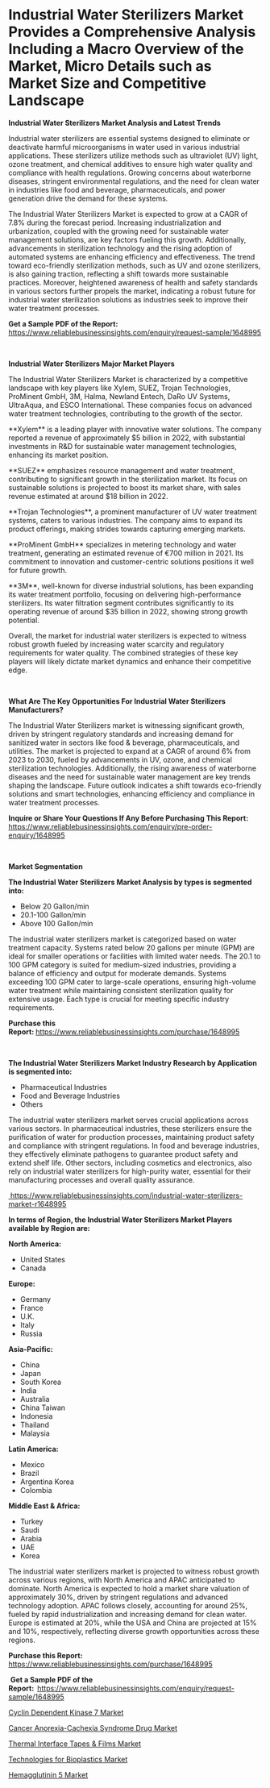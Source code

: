 <p><h1>Industrial Water Sterilizers Market Provides a Comprehensive Analysis Including a Macro Overview of the Market, Micro Details such as Market Size and Competitive Landscape</h1></p><p><strong>Industrial Water Sterilizers Market Analysis and Latest Trends</strong></p>
<p><p>Industrial water sterilizers are essential systems designed to eliminate or deactivate harmful microorganisms in water used in various industrial applications. These sterilizers utilize methods such as ultraviolet (UV) light, ozone treatment, and chemical additives to ensure high water quality and compliance with health regulations. Growing concerns about waterborne diseases, stringent environmental regulations, and the need for clean water in industries like food and beverage, pharmaceuticals, and power generation drive the demand for these systems.</p><p>The Industrial Water Sterilizers Market is expected to grow at a CAGR of 7.8% during the forecast period. Increasing industrialization and urbanization, coupled with the growing need for sustainable water management solutions, are key factors fueling this growth. Additionally, advancements in sterilization technology and the rising adoption of automated systems are enhancing efficiency and effectiveness. The trend toward eco-friendly sterilization methods, such as UV and ozone sterilizers, is also gaining traction, reflecting a shift towards more sustainable practices. Moreover, heightened awareness of health and safety standards in various sectors further propels the market, indicating a robust future for industrial water sterilization solutions as industries seek to improve their water treatment processes.</p></p>
<p><strong>Get a Sample PDF of the Report:&nbsp;</strong> <a href="https://www.reliablebusinessinsights.com/enquiry/request-sample/1648995?utm_campaign=1611&utm_medium=2&utm_source=Github&utm_content=ia&utm_term=15102024&utm_id=industrial-water-sterilizers">https://www.reliablebusinessinsights.com/enquiry/request-sample/1648995</a></p>
<p>&nbsp;</p>
<p><strong>Industrial Water Sterilizers Major Market Players</strong></p>
<p><p>The Industrial Water Sterilizers Market is characterized by a competitive landscape with key players like Xylem, SUEZ, Trojan Technologies, ProMinent GmbH, 3M, Halma, Newland Entech, DaRo UV Systems, UltraAqua, and ESCO International. These companies focus on advanced water treatment technologies, contributing to the growth of the sector.</p><p>**Xylem** is a leading player with innovative water solutions. The company reported a revenue of approximately $5 billion in 2022, with substantial investments in R&D for sustainable water management technologies, enhancing its market position.</p><p>**SUEZ** emphasizes resource management and water treatment, contributing to significant growth in the sterilization market. Its focus on sustainable solutions is projected to boost its market share, with sales revenue estimated at around $18 billion in 2022.</p><p>**Trojan Technologies**, a prominent manufacturer of UV water treatment systems, caters to various industries. The company aims to expand its product offerings, making strides towards capturing emerging markets.</p><p>**ProMinent GmbH** specializes in metering technology and water treatment, generating an estimated revenue of €700 million in 2021. Its commitment to innovation and customer-centric solutions positions it well for future growth.</p><p>**3M**, well-known for diverse industrial solutions, has been expanding its water treatment portfolio, focusing on delivering high-performance sterilizers. Its water filtration segment contributes significantly to its operating revenue of around $35 billion in 2022, showing strong growth potential.</p><p>Overall, the market for industrial water sterilizers is expected to witness robust growth fueled by increasing water scarcity and regulatory requirements for water quality. The combined strategies of these key players will likely dictate market dynamics and enhance their competitive edge.</p></p>
<p>&nbsp;</p>
<p><strong>What Are The Key Opportunities For Industrial Water Sterilizers Manufacturers?</strong></p>
<p><p>The Industrial Water Sterilizers market is witnessing significant growth, driven by stringent regulatory standards and increasing demand for sanitized water in sectors like food & beverage, pharmaceuticals, and utilities. The market is projected to expand at a CAGR of around 6% from 2023 to 2030, fueled by advancements in UV, ozone, and chemical sterilization technologies. Additionally, the rising awareness of waterborne diseases and the need for sustainable water management are key trends shaping the landscape. Future outlook indicates a shift towards eco-friendly solutions and smart technologies, enhancing efficiency and compliance in water treatment processes.</p></p>
<p><strong>Inquire or Share Your Questions If Any Before Purchasing This Report:</strong> <a href="https://www.reliablebusinessinsights.com/enquiry/pre-order-enquiry/1648995?utm_campaign=1611&utm_medium=2&utm_source=Github&utm_content=ia&utm_term=15102024&utm_id=industrial-water-sterilizers">https://www.reliablebusinessinsights.com/enquiry/pre-order-enquiry/1648995</a></p>
<p>&nbsp;</p>
<p><strong>Market Segmentation</strong></p>
<p><strong>The Industrial Water Sterilizers Market Analysis by types is segmented into:</strong></p>
<p><ul><li>Below 20 Gallon/min</li><li>20.1-100 Gallon/min</li><li>Above 100 Gallon/min</li></ul></p>
<p><p>The industrial water sterilizers market is categorized based on water treatment capacity. Systems rated below 20 gallons per minute (GPM) are ideal for smaller operations or facilities with limited water needs. The 20.1 to 100 GPM category is suited for medium-sized industries, providing a balance of efficiency and output for moderate demands. Systems exceeding 100 GPM cater to large-scale operations, ensuring high-volume water treatment while maintaining consistent sterilization quality for extensive usage. Each type is crucial for meeting specific industry requirements.</p></p>
<p><strong>Purchase this Report:&nbsp;</strong><a href="https://www.reliablebusinessinsights.com/purchase/1648995?utm_campaign=1611&utm_medium=2&utm_source=Github&utm_content=ia&utm_term=15102024&utm_id=industrial-water-sterilizers">https://www.reliablebusinessinsights.com/purchase/1648995</a></p>
<p>&nbsp;</p>
<p><strong>The Industrial Water Sterilizers Market Industry Research by Application is segmented into:</strong></p>
<p><ul><li>Pharmaceutical Industries</li><li>Food and Beverage Industries</li><li>Others</li></ul></p>
<p><p>The industrial water sterilizers market serves crucial applications across various sectors. In pharmaceutical industries, these sterilizers ensure the purification of water for production processes, maintaining product safety and compliance with stringent regulations. In food and beverage industries, they effectively eliminate pathogens to guarantee product safety and extend shelf life. Other sectors, including cosmetics and electronics, also rely on industrial water sterilizers for high-purity water, essential for their manufacturing processes and overall quality assurance.</p></p>
<p><a href="https://www.reliablebusinessinsights.com/industrial-water-sterilizers-market-r1648995?utm_campaign=1611&utm_medium=2&utm_source=Github&utm_content=ia&utm_term=15102024&utm_id=industrial-water-sterilizers">&nbsp;https://www.reliablebusinessinsights.com/industrial-water-sterilizers-market-r1648995</a></p>
<p><strong>In terms of Region, the Industrial Water Sterilizers Market Players available by Region are:</strong></p>
<p>
    <p> <strong> North America: </strong>
        <ul>
            <li>United States</li>
            <li>Canada</li>
        </ul>
        </p> 
    <p> <strong> Europe: </strong>
        <ul>
            <li>Germany</li>
            <li>France</li>
            <li>U.K.</li>
            <li>Italy</li>
            <li>Russia</li>
        </ul>
        </p> 
    <p> <strong> Asia-Pacific: </strong>
        <ul>
            <li>China</li>
            <li>Japan</li>
            <li>South Korea</li>
            <li>India</li>
            <li>Australia</li>
            <li>China Taiwan</li>
            <li>Indonesia</li>
            <li>Thailand</li>
            <li>Malaysia</li>
        </ul>
        </p> 
    <p> <strong> Latin America: </strong>
        <ul>
            <li>Mexico</li>
            <li>Brazil</li>
            <li>Argentina Korea</li>
            <li>Colombia</li>
        </ul>
        </p> 
    <p> <strong> Middle East & Africa: </strong>
        <ul>
            <li>Turkey</li>
            <li>Saudi</li>
            <li>Arabia</li>
            <li>UAE</li>
            <li>Korea</li>
        </ul>
    </p>
    </p>
<p><p>The industrial water sterilizers market is projected to witness robust growth across various regions, with North America and APAC anticipated to dominate. North America is expected to hold a market share valuation of approximately 30%, driven by stringent regulations and advanced technology adoption. APAC follows closely, accounting for around 25%, fueled by rapid industrialization and increasing demand for clean water. Europe is estimated at 20%, while the USA and China are projected at 15% and 10%, respectively, reflecting diverse growth opportunities across these regions.</p></p>
<p><strong>Purchase this Report: </strong><a href="https://www.reliablebusinessinsights.com/purchase/1648995?utm_campaign=1611&utm_medium=2&utm_source=Github&utm_content=ia&utm_term=15102024&utm_id=industrial-water-sterilizers">https://www.reliablebusinessinsights.com/purchase/1648995</a></p>
<p>&nbsp;<strong>Get a Sample PDF of the Report:&nbsp;&nbsp;</strong><a href="https://www.reliablebusinessinsights.com/enquiry/request-sample/1648995?utm_campaign=1611&utm_medium=2&utm_source=Github&utm_content=ia&utm_term=15102024&utm_id=industrial-water-sterilizers">https://www.reliablebusinessinsights.com/enquiry/request-sample/1648995</a></p>
<p><strong></strong></p>
<p><p><a href="https://www.linkedin.com/pulse/cyclin-dependent-kinase-7-revenue-growth-report-2024-2031-zcl7e?trk=public_post_embed_feed-article-content&utm_campaign=1611&utm_medium=2&utm_source=Github&utm_content=ia&utm_term=15102024&utm_id=industrial-water-sterilizers">Cyclin Dependent Kinase 7 Market</a></p><p><a href="https://www.linkedin.com/pulse/global-cancer-anorexia-cachexia-syndrome-drug-market-landscape-w7fve?trk=public_post_embed_feed-article-content&utm_campaign=1611&utm_medium=2&utm_source=Github&utm_content=ia&utm_term=15102024&utm_id=industrial-water-sterilizers">Cancer Anorexia-Cachexia Syndrome Drug Market</a></p><p><a href="https://www.linkedin.com/pulse/thermal-interface-tapes-films-market-maturity-analysis-regional-9cgle?utm_campaign=1611&utm_medium=2&utm_source=Github&utm_content=ia&utm_term=15102024&utm_id=industrial-water-sterilizers">Thermal Interface Tapes & Films Market</a></p><p><a href="https://www.linkedin.com/pulse/technologies-bioplastics-market-size-growth-trends-statistics-gjabe?utm_campaign=1611&utm_medium=2&utm_source=Github&utm_content=ia&utm_term=15102024&utm_id=industrial-water-sterilizers">Technologies for Bioplastics Market</a></p><p><a href="https://www.linkedin.com/pulse/global-hemagglutinin-5-market-trends-innovations-forward-looking-fxi2e?trk=public_post_embed_feed-article-content&utm_campaign=1611&utm_medium=2&utm_source=Github&utm_content=ia&utm_term=15102024&utm_id=industrial-water-sterilizers">Hemagglutinin 5 Market</a></p></p>